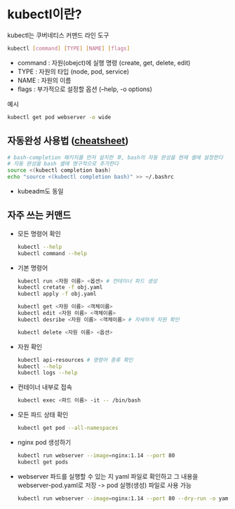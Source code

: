 # kubectl이란?
kubectl는 쿠버네티스 커맨드 라인 도구

```sh
kubectl [command] [TYPE] [NAME] [flags]
```
- command : 자원(obejct)에 실행 명령 (create, get, delete, edit)
- TYPE : 자원의 타입 (node, pod, service)
- NAME : 자원의 이름
- flags : 부가적으로 설정할 옵션 (–help, -o options)

예시
```sh
kubectl get pod webserver -o wide
```

## 자동완성 사용법 ([cheatsheet](https://kubernetes.io/ko/docs/reference/kubectl/cheatsheet/))
```bash
# bash-completion 패키지를 먼저 설치한 후, bash의 자동 완성을 현재 셸에 설정한다
# 자동 완성을 bash 셸에 영구적으로 추가한다
source <(kubectl completion bash) 
echo "source <(kubectl completion bash)" >> ~/.bashrc 
```

- kubeadm도 동일
  
## 자주 쓰는 커맨드
- 모든 명령어 확인
    ```sh
    kubectl --help
    kubectl command --help
    ```
- 기본 명령어
    ```sh
    kubectl run <자원 이름> <옵션> # 컨테이너 파드 생성
    kubectl cretate -f obj.yaml
    kubectl apply -f obj.yaml
    ```
    ```sh
    kubectl get <자원 이름> <객체이름>
    kubectl edit <자원 이름> <객체이름>
    kubectl desribe <자원 이름> <객체이름> # 자세하게 자원 확인
    ```
    ```sh
    kubectl delete <자원 이름> <옵션>
    ```
- 자원 확인
    ```sh
    kubectl api-resources # 명령어 종류 확인
    kubectl --help
    kubectl logs --help
    ```
- 컨테이너 내부로 접속
    ```sh
    kubectl exec <파드 이름> -it -- /bin/bash
    ```
- 모든 파드 상태 확인
    ```sh
    kubectl get pod --all-namespaces
    ```
- nginx pod 생성하기
    ```sh
    kubectl run webserver --image=nginx:1.14 --port 80
    kubectl get pods
    ```
- webserver 파드를 실행할 수 있는 지 yaml 파일로 확인하고 그 내용을 webserver-pod.yaml로 저장 -> pod 실행(생성) 파일로 사용 가능
    ```sh
    kubectl run webserver --image=nginx:1.14 --port 80 --dry-run -o yaml > webserver-pod.yaml
    ```